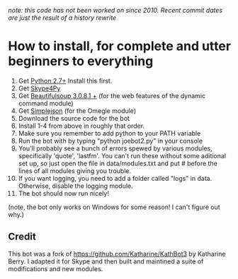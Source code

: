 _note: this code has not been worked on since 2010. Recent commit dates are just the result of a history rewrite_

# How to install, for complete and utter beginners to everything

1. Get [Python 2.7+](http://python.org/download/) Install this first.
2. Get [Skype4Py](http://sourceforge.net/projects/skype4py/)
3. Get [Beautifulsoup 3.0.8.1 +](http://www.crummy.com/software/BeautifulSoup/) (for the web features of the dynamic command module)
4. Get [Simplejson](http://pypi.python.org/pypi/simplejson/) (for the Omegle module)
5. Download the source code for the bot
6. Install 1-4 from above in roughly that order.
7. Make sure you remember to add python to your PATH variable
8. Run the bot with by typing "python joebot2.py" in your console
9. You'll probably see a bunch of errors spewed by various modules, specifically 'quote', 'lastfm'. You can't run these without some aditional set up, so just open the file in data/modules.txt and put # before the lines of all modules giving you trouble.
10. If you want logging, you need to add a folder called "logs" in data. Otherwise, disable the logging module.
11. The bot should now run nicely!

(note, the bot only works on Windows for some reason! I can't figure out why.)

## Credit

This bot was a fork of https://github.com/Katharine/KathBot3 by Katharine Berry. I adapted it for Skype and then built and maintined a suite of modifications and new modules.

